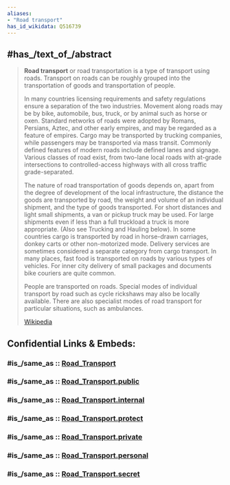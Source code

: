 ```yaml
---
aliases:
- "Road transport"
has_id_wikidata: Q516739
---
```


## #has_/text_of_/abstract 

> **Road transport** or road transportation is a type of transport using roads. 
> Transport on roads can be roughly grouped into the transportation of goods 
> and transportation of people. 
> 
> In many countries licensing requirements and safety regulations ensure a separation of the two industries. Movement along roads may be by bike, automobile, bus, truck, or by animal such as horse or oxen. Standard networks of roads were adopted by Romans, Persians, Aztec, and other early empires, and may be regarded as a feature of empires. Cargo may be transported by trucking companies, while passengers may be transported via mass transit. Commonly defined features of modern roads include defined lanes and signage. Various classes of road exist, from two-lane local roads with at-grade intersections to controlled-access highways with all cross traffic grade-separated.
>
> The nature of road transportation of goods depends on, apart from the degree of development of the local infrastructure, the distance the goods are transported by road, the weight and volume of an individual shipment, and the type of goods transported. For short distances and light small shipments, a van or pickup truck may be used. For large shipments even if less than a full truckload a truck is more appropriate. (Also see Trucking and Hauling below). In some countries cargo is transported by road in horse-drawn carriages, donkey carts or other non-motorized mode. Delivery services are sometimes considered a separate category from cargo transport. In many places, fast food is transported on roads by various types of vehicles. For inner city delivery of small packages and documents bike couriers are quite common.
>
> People are transported on roads. Special modes of individual transport by road such as cycle rickshaws may also be locally available. There are also specialist modes of road transport for particular situations, such as ambulances.
>
> [Wikipedia](https://en.wikipedia.org/wiki/Road%20transport) 


## Confidential Links & Embeds: 

### #is_/same_as :: [Road_Transport](/_Standards/Technology/Transport/Road_Transport.md) 

### #is_/same_as :: [Road_Transport.public](/_public/Technology/Transport/Road_Transport.public.md) 

### #is_/same_as :: [Road_Transport.internal](/_internal/Technology/Transport/Road_Transport.internal.md) 

### #is_/same_as :: [Road_Transport.protect](/_protect/Technology/Transport/Road_Transport.protect.md) 

### #is_/same_as :: [Road_Transport.private](/_private/Technology/Transport/Road_Transport.private.md) 

### #is_/same_as :: [Road_Transport.personal](/_personal/Technology/Transport/Road_Transport.personal.md) 

### #is_/same_as :: [Road_Transport.secret](/_secret/Technology/Transport/Road_Transport.secret.md)

